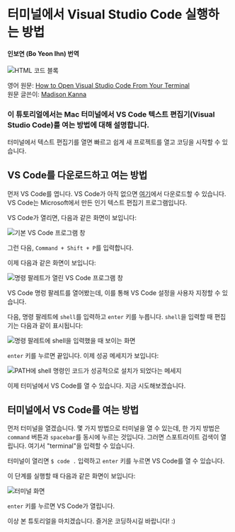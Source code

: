 # 터미널에서 Visual Studio Code 실행하는 방법
#### 인보연 (Bo Yeon Ihn) 번역

![HTML 코드 블록](https://www.freecodecamp.org/news/content/images/size/w2000/2022/01/code.jpg)

영어 원문: [How to Open Visual Studio Code From Your Terminal](freecodecamp.org/news/how-to-open-visual-studio-code-from-your-terminal/)   
원문 글쓴이: [Madison Kanna](https://www.freecodecamp.org/news/author/madisonkanna/)


### 이 튜토리얼에서는 Mac 터미널에서 VS Code 텍스트 편집기(Visual Studio Code)를 여는 방법에 대해 설명합니다.

터미널에서 텍스트 편집기를 열면 빠르고 쉽게 새 프로젝트를 열고 코딩을 시작할 수 있습니다.    

## VS Code를 다운로드하고 여는 방법
먼저 VS Code를 엽니다. VS Code가 아직 없으면 [여기](https://code.visualstudio.com/)에서 다운로드할 수 있습니다. VS Code는 Microsoft에서 만든 인기 텍스트 편집기 프로그램입니다.

VS Code가 열리면, 다음과 같은 화면이 보입니다:

![기본 VS Code 프로그램 창](https://www.freecodecamp.org/news/content/images/size/w1000/2022/01/image.png)

그런 다음, `Command + Shift + P`를 입력합니다.    

이제 다음과 같은 화면이 보입니다:    

![명령 팔레트가 열린 VS Code 프로그램 창](https://www.freecodecamp.org/news/content/images/size/w1000/2022/01/image-1.png)

VS Code 명렁 팔레트를 열어봤는데, 이를 통해 VS Code 설정을 사용자 지정할 수 있습니다.   

다음, 명령 팔레트에 `shell`를 입력하고 `enter` 키를 누릅니다. `shell`을 입력할 때 편집기는 다음과 같이 표시됩니다:

![명령 팔레트에 shell을 입력했을 때 보이는 화면](https://www.freecodecamp.org/news/content/images/size/w1000/2022/01/image-2.png)

`enter` 키를 누르면 끝입니다. 이제 성공 메세지가 보입니다:

![PATH에 shell 명령인 코드가 성공적으로 설치가 되었다는 메세지](https://www.freecodecamp.org/news/content/images/size/w1000/2022/01/image-3.png)

이제 터미널에서 VS Code를 열 수 있습니다. 지금 시도해보겠습니다. 

## 터미널에서 VS Code를 여는 방법 
먼저 터미널을 열겠습니다. 몇 가지 방법으로 터미널을 열 수 있는데, 한 가지 방법은 `command` 버튼과 `spacebar`를 동시에 누르는 것입니다. 그러면 스포트라이트 검색이 열립니다. 여기서 "terminal"을 입력할 수 있습니다.    

터미널이 열리면 `$ code .` 입력하고 `enter` 키를 누르면 VS Code를 열 수 있습니다.

이 단계를 실행할 때 다음과 같은 화면이 보입니다:

![터미널 화면](https://www.freecodecamp.org/news/content/images/size/w1000/2022/01/image-4.png)

`enter` 키를 누르면 VS Code가 열립니다.   

이상 본 튜토리얼을 마치겠습니다. 즐거운 코딩하시길 바랍니다! :) 
